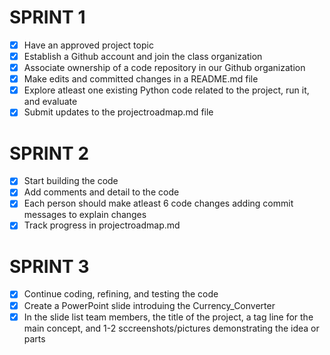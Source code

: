 # SPRINT 1
- [x] Have an approved project topic
- [x] Establish a Github account and join the class organization
- [x] Associate ownership of a code repository in our Github organization
- [x] Make edits and committed changes in a README.md file
- [x] Explore atleast one existing Python code related to the project, run it, and evaluate
- [x] Submit updates to the projectroadmap.md file
# SPRINT 2
- [x] Start building the code
- [x] Add comments and detail to the code
- [x] Each person should make atleast 6 code changes adding commit messages to explain changes
- [x] Track progress in projectroadmap.md
# SPRINT 3
- [x] Continue coding, refining, and testing the code
- [x] Create a PowerPoint slide introduing the Currency_Converter
- [x] In the slide list team members, the title of the project, a tag line for the main concept, and 1-2 sccreenshots/pictures demonstrating the idea or parts

